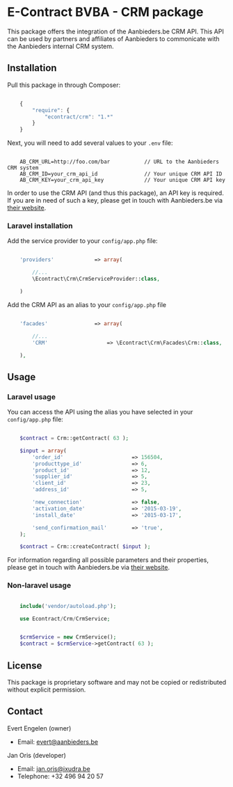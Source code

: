 E-Contract BVBA - CRM package
=============================================

This package offers the integration of the Aanbieders.be CRM API. This API can be used by partners and affiliates of Aanbieders to commonicate with the Aanbieders internal CRM system.




## Installation

Pull this package in through Composer:

```js

    {
        "require": {
            "econtract/crm": "1.*"
        }
    }

```

Next, you will need to add several values to your `.env` file:

```

    AB_CRM_URL=http://foo.com/bar           // URL to the Aanbieders CRM system
    AB_CRM_ID=your_crm_api_id               // Your unique CRM API ID
    AB_CRM_KEY=your_crm_api_key             // Your unique CRM API key

```

In order to use the CRM API (and thus this package), an API key is required. If you are in need of such a key, please get in touch with Aanbieders.be via [their website](https://www.aanbieders.be/contact).


### Laravel installation

Add the service provider to your `config/app.php` file:

```php

    'providers'             => array(

        //...
        \Econtract\Crm\CrmServiceProvider::class,

    )

```

Add the CRM API as an alias to your `config/app.php` file

```php

    'facades'               => array(

        //...
        'CRM'                   => \Econtract\Crm\Facades\Crm::class,

    ),

```




## Usage

### Laravel usage

You can access the API using the alias you have selected in your `config/app.php` file:

```php

    $contract = Crm::getContract( 63 );

    $input = array(
        'order_id'                      => 156504,
        'producttype_id'                => 6,
        'product_id'                    => 12,
        'supplier_id'                   => 5,
        'client_id'                     => 23,
        'address_id'                    => 5,

        'new_connection'                => false,
        'activation_date'               => '2015-03-19',
        'install_date'                  => '2015-03-17',

        'send_confirmation_mail'        => 'true',
    );

    $contract = Crm::createContract( $input );

```

For information regarding all possible parameters and their properties, please get in touch with Aanbieders.be via [their website](https://www.aanbieders.be/contact).


### Non-laravel usage

```php

    include('vendor/autoload.php');

    use Econtract/Crm/CrmService;


    $crmService = new CrmService();
    $contract = $crmService->getContract( 63 );

```




## License

This package is proprietary software and may not be copied or redistributed without explicit permission.




## Contact

Evert Engelen (owner)

- Email: evert@aanbieders.be


Jan Oris (developer)

- Email: jan.oris@ixudra.be
- Telephone: +32 496 94 20 57